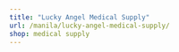```yaml
---
title: "Lucky Angel Medical Supply"
url: /manila/lucky-angel-medical-supply/
shop: medical supply
---
```

